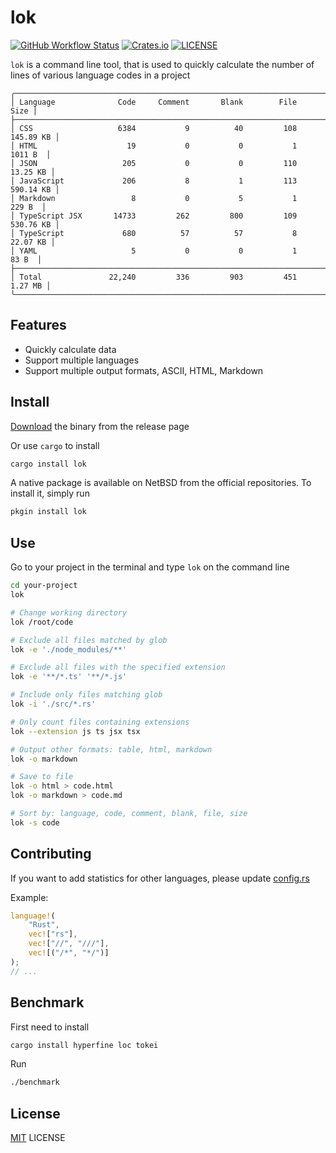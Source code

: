

# lok

[![GitHub Workflow Status](https://img.shields.io/github/actions/workflow/status/wyhaya/lok/ci.yml?style=flat-square&branch=main)](https://github.com/wyhaya/lok/actions)
[![Crates.io](https://img.shields.io/crates/v/lok.svg?style=flat-square)](https://crates.io/crates/lok)
[![LICENSE](https://img.shields.io/crates/l/lok.svg?style=flat-square)](https://github.com/wyhaya/lok/blob/master/LICENSE)

`lok` is a command line tool, that is used to quickly calculate the number of lines of various language codes in a project

```
╭──────────────────────────────────────────────────────────────────────────────╮
│ Language              Code     Comment       Blank        File          Size │
├──────────────────────────────────────────────────────────────────────────────┤
│ CSS                   6384           9          40         108     145.89 KB │
│ HTML                    19           0           0           1       1011 B  │
│ JSON                   205           0           0         110      13.25 KB │
│ JavaScript             206           8           1         113     590.14 KB │
│ Markdown                 8           0           5           1        229 B  │
│ TypeScript JSX       14733         262         800         109     530.76 KB │
│ TypeScript             680          57          57           8      22.07 KB │
│ YAML                     5           0           0           1         83 B  │
├──────────────────────────────────────────────────────────────────────────────┤
│ Total               22,240         336         903         451       1.27 MB │
╰──────────────────────────────────────────────────────────────────────────────╯
```

## Features

* Quickly calculate data
* Support multiple languages
* Support multiple output formats, ASCII, HTML, Markdown

## Install

[Download](https://github.com/wyhaya/lok/releases) the binary from the release page

Or use `cargo` to install

```bash
cargo install lok
```

A native package is available on NetBSD from the official repositories.
To install it, simply run

```bash
pkgin install lok
```

## Use

Go to your project in the terminal and type `lok` on the command line

```bash
cd your-project
lok

# Change working directory
lok /root/code
```

```bash
# Exclude all files matched by glob
lok -e './node_modules/**'

# Exclude all files with the specified extension
lok -e '**/*.ts' '**/*.js'
```

```bash
# Include only files matching glob
lok -i './src/*.rs'
```

```bash
# Only count files containing extensions
lok --extension js ts jsx tsx
```

```bash
# Output other formats: table, html, markdown
lok -o markdown

# Save to file
lok -o html > code.html
lok -o markdown > code.md
```

```bash
# Sort by: language, code, comment, blank, file, size
lok -s code
```    
 
## Contributing

If you want to add statistics for other languages, please update [config.rs](./src/config.rs)

Example:

```rust
language!(
    "Rust", 
    vec!["rs"], 
    vec!["//", "///"], 
    vec![("/*", "*/")]
);
// ...
```

## Benchmark

First need to install

```bash
cargo install hyperfine loc tokei
```

Run

```bash
./benchmark
```

## License

[MIT](./LICENSE) LICENSE

